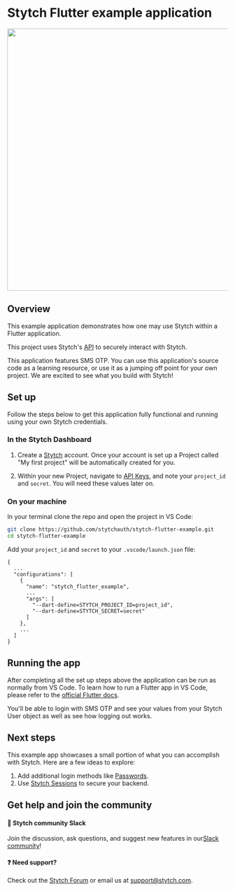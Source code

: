 # Stytch Flutter example application

<p align="center">
  <img src="https://github.com/stytchauth/stytch-flutter-example/assets/109168256/eaed5a8f-e493-4890-ab5b-6ab7bf48b0e1" height="600">
</p>

## Overview

This example application demonstrates how one may use Stytch within a Flutter application.

This project uses Stytch's [API](https://stytch.com/docs/api/) to securely interact with Stytch.

This application features SMS OTP. You can use this application's source code as a learning resource, or use it as a jumping off point for your own project. We are excited to see what you build with Stytch!

## Set up

Follow the steps below to get this application fully functional and running using your own Stytch credentials.

### In the Stytch Dashboard

1. Create a [Stytch](https://stytch.com/) account. Once your account is set up a Project called "My first project" will be automatically created for you.

2. Within your new Project, navigate to [API Keys](https://stytch.com/dashboard/api-keys), and note your `project_id` and `secret`. You will need these values later on.

### On your machine

In your terminal clone the repo and open the project in VS Code:

```bash
git clone https://github.com/stytchauth/stytch-flutter-example.git
cd stytch-flutter-example
```

Add your `project_id` and `secret` to your `.vscode/launch.json` file:

```
{
  ...
  "configurations": [
    {
      "name": "stytch_flutter_example",
      ...
      "args": [
        "--dart-define=STYTCH_PROJECT_ID=project_id",
        "--dart-define=STYTCH_SECRET=secret"
      ]
    },
    ...
  ]
}
```

## Running the app

After completing all the set up steps above the application can be run as normally from VS Code. To learn how to run a Flutter app in VS Code, please refer to the [official Flutter docs](https://docs.flutter.dev/tools/vs-code#running-and-debugging).

You'll be able to login with SMS OTP and see your values from your Stytch User object as well as see how logging out works.

## Next steps

This example app showcases a small portion of what you can accomplish with Stytch. Here are a few ideas to explore:

1. Add additional login methods like [Passwords](https://stytch.com/docs/api/password-create).
2. Use [Stytch Sessions](https://stytch.com/docs/sessions) to secure your backend.

## Get help and join the community

#### :speech_balloon: Stytch community Slack

Join the discussion, ask questions, and suggest new features in our ​[Slack community](https://stytch.com/docs/b2b/resources/support/overview)!

#### :question: Need support?

Check out the [Stytch Forum](https://forum.stytch.com/) or email us at [support@stytch.com](mailto:support@stytch.com).
